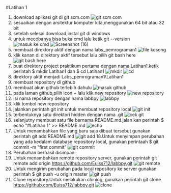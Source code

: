#Latihan 1

1. download aplikasi git di git scm.com
![git scm com](https://user-images.githubusercontent.com/57046596/68003013-3114f480-fc9e-11e9-9630-a6839c8f9fce.png)
2. sesuaikan dengan arsitektur komputer kita,menggunakan 64 bit atau 32 bit
3. setelah selesai download,instal git di windows
4. untuk mecobanya bisa buka cmd lalu ketik git --version
![masuk ke cmd](https://user-images.githubusercontent.com/57046596/68003369-9e755500-fc9f-11e9-85ae-741d8f29ce15.png)
![Screenshot (16)](https://user-images.githubusercontent.com/57046596/68003494-34a97b00-fca0-11e9-9be7-0661ba8b1388.png)
5. membuat direktory aktif dengan nama labs_pemrograman1
![file kosong](https://user-images.githubusercontent.com/57046596/68003611-ac77a580-fca0-11e9-8a33-572e25798f8a.png)
6. klik kanan di direktory aktif tersebut lalu pilih git bash here
![git bash here](https://user-images.githubusercontent.com/57046596/68003667-ff515d00-fca0-11e9-8979-b223381dad6b.png)
7. buat direktory project praktikum pertama dengan nama Latihan1.ketik perintah $ mkdir Latihan1 dan $ cd Latihan1
![mkdir](https://user-images.githubusercontent.com/57046596/68003796-87376700-fca1-11e9-94f2-56abbcae2942.png)
![cd](https://user-images.githubusercontent.com/57046596/68003916-0af15380-fca2-11e9-9086-224c27d4f59a.png)
8. direktory aktif menjadi Labs_pemrograman1\Latihan1
9. membuat repository di github
10. membuat akun github terlebih dahulu
![masuk github](https://user-images.githubusercontent.com/57046596/68004251-535d4100-fca3-11e9-8d4c-93ade00cc6e8.png)
11. pada laman github,pilih icon + lalu klik new repository
![new repository](https://user-images.githubusercontent.com/57046596/68004189-17c27700-fca3-11e9-8a73-9d5fe45b3b93.png)
12. isi nama repository dengan nama labbpy
![labbpy](https://user-images.githubusercontent.com/57046596/68004320-a6cf8f00-fca3-11e9-8fab-644aaa9db25d.png)
13. klik tombol new repository
14. jalankan perintah git init untuk membuat repository local
![git init](https://user-images.githubusercontent.com/57046596/68004449-23fb0400-fca4-11e9-8eb7-b294ed415a0d.png)
15. terbentuknya satu direktori hidden dengan nama .git
![cek git](https://user-images.githubusercontent.com/57046596/68004544-848a4100-fca4-11e9-979a-8efde13761b1.png)
16. selanjutny membuat satu file bernama README.md.jalan kan perintah $ echo "#Latihan 1" >> README.md
![echo](https://user-images.githubusercontent.com/57046596/68004672-f2366d00-fca4-11e9-9e4d-ab7864481c95.png)
17. Untuk menambahkan file yang baru saja dibuat tersebut gunakan perintah git add README.md
![git add](https://user-images.githubusercontent.com/57046596/68005032-66254500-fca6-11e9-9c51-4884ce45a5d7.png)
18.Untuk menyimpan perubahan yang ada kedalam database repository local, gunakan perintaah $ git commit -m “first commit”
![git commit](https://user-images.githubusercontent.com/57046596/68004892-ba7bf500-fca5-11e9-8898-2478730f9b6d.png)
19. Perubahan berhasil disimpan.
20. Untuk menambahkan remote repository server, gunakan perintah git remote add origin https://github.com/Euiss712/labbpy.git
![git remote](https://user-images.githubusercontent.com/57046596/68005245-3296ea80-fca7-11e9-80a9-b63665f0bdf7.png)
21. Untuk mengirim perubahan pada local repository ke server gunakan perintah $ git push -u origin master
![git push](https://user-images.githubusercontent.com/57046596/68005387-b7820400-fca7-11e9-88fa-2f2788048c52.png)
22. Clone repository.Untuk melakukan cloning, gunakan perintah git clone https://github.com/Euiss712/labbpy.git
![clone](https://user-images.githubusercontent.com/57046596/68005606-5d357300-fca8-11e9-8681-a665b775de4d.png)






